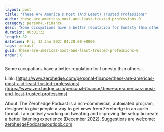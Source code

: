```yaml
---
layout: post
title: "These Are America's Most (And Least) Trusted Professions"
audio: these-are-americas-most-and-least-trusted-professions-0
category: personal-finance
desc: "Some occupations have a better reputation for honesty than others..."
duration: 00:01:22
length: 82
datetime: Fri, 13 Jan 2023 04:20:00 +0000
tags: podcast
guid: these-are-americas-most-and-least-trusted-professions-0
order: 0
---
```

Some occupations have a better reputation for honesty than others...

Link: [https://www.zerohedge.com/personal-finance/these-are-americas-most-and-least-trusted-professions](https://www.zerohedge.com/personal-finance/these-are-americas-most-and-least-trusted-professions)

About: The Zerohedge Podcast is a non-commercial, automated program, designed to give people a way to get news from Zerohedge in an audio format.  I am actively working on tweaking and improving the setup to create a better listening experience (December 2022).  Suggestions are welcome: [zerohedgePodcast@outlook.com](mailto:zerohedgePodcast@outlook.com)